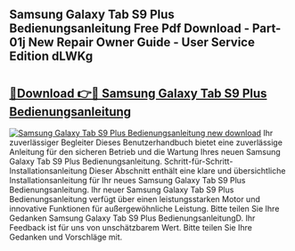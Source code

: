 ## Samsung Galaxy Tab S9 Plus Bedienungsanleitung Free Pdf Download - Part-01j New Repair Owner Guide - User Service Edition dLWKg

# <h2><a href="http://df3tnq.blite.top/?on=Samsung+Galaxy+Tab+S9+Plus+Bedienungsanleitung">🔗Download 👉🔴 Samsung Galaxy Tab S9 Plus Bedienungsanleitung</a></h2>

[![Samsung Galaxy Tab S9 Plus Bedienungsanleitung new download](https://i.imgur.com/lujVjoI.png)](http://df3tnq.blite.top/?on=Samsung+Galaxy+Tab+S9+Plus+Bedienungsanleitung)
Ihr zuverlässiger Begleiter Dieses Benutzerhandbuch bietet eine zuverlässige Anleitung für den sicheren Betrieb und die Wartung Ihres neuen Samsung Galaxy Tab S9 Plus Bedienungsanleitung. Schritt-für-Schritt-Installationsanleitung Dieser Abschnitt enthält eine klare und übersichtliche Installationsanleitung für Ihr neues Samsung Galaxy Tab S9 Plus Bedienungsanleitung. Ihr neuer Samsung Galaxy Tab S9 Plus Bedienungsanleitung verfügt über einen leistungsstarken Motor und innovative Funktionen für außergewöhnliche Leistung. Bitte teilen Sie Ihre Gedanken Samsung Galaxy Tab S9 Plus BedienungsanleitungD. Ihr Feedback ist für uns von unschätzbarem Wert. Bitte teilen Sie Ihre Gedanken und Vorschläge mit.
